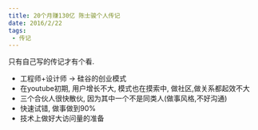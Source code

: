 ```yaml
---
title: 20个月赚130亿 陈士骏个人传记
date: 2016/2/22
tags:
 - 传记
---
```




只有自己写的传记才有个看.

* 工程师+设计师 -> 硅谷的创业模式
* 在youtube初期, 用户增长不大, 模式也在摸索中, 做社区,做关系都起效不大
* 三个合伙人很快散伙, 因为其中一个不是同类人(做事风格,不好沟通)
* 快速试错, 做事做到90%
* 技术上做好大访问量的准备
